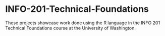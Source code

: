 # INFO-201-Technical-Foundations

These projects showcase work done using the R language in the INFO 201 Technical Foundations course at the University of Washington. 
